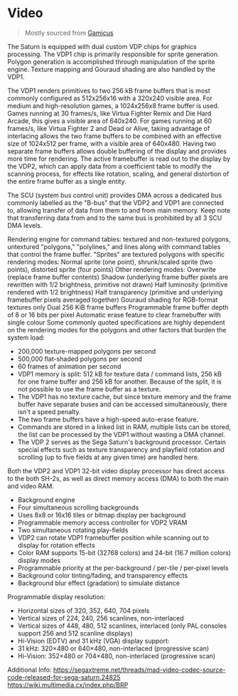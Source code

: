 # Video
> Mostly sourced from [Gamicus](https://gamicus.fandom.com/wiki/Saturn)

The Saturn is equipped with dual custom VDP chips for graphics processing. The VDP1 chip is primarily responsible for sprite generation. Polygon generation is accomplished through manipulation of the sprite engine. Texture mapping and Gouraud shading are also handled by the VDP1.

The VDP1 renders primitives to two 256 kB frame buffers that is most commonly configured as 512x256x16 with a 320x240 visible area. For medium and high-resolution games, a 1024x256x8 frame buffer is used. Games running at 30 frames/s, like Virtua Fighter Remix and Die Hard Arcade, this gives a visible area of 640x240. For games running at 60 frames/s, like Virtua Fighter 2 and Dead or Alive, taking advantage of interlacing allows the two frame buffers to be combined with an effective size of 1024x512 per frame, with a visible area of 640x480. Having two separate frame buffers allows double buffering of the display and provides more time for rendering. The active framebuffer is read out to the display by the VDP2, which can apply data from a coefficient table to modify the scanning process, for effects like rotation, scaling, and general distortion of the entire frame buffer as a single entity.

The SCU (system bus control unit) provides DMA across a dedicated bus commonly labelled as the "B-bus" that the VDP2 and VDP1 are connected to, allowing transfer of data from them to and from main memory. Keep note that transferring data from and to the same bus is prohibited by all 3 SCU DMA levels.

Rendering engine for command tables: textured and non-textured polygons, untextured "polygons," "polylines," and lines along with command tables that control the frame buffer.
"Sprites" are textured polygons with specific rendering modes:
Normal sprite (one point), shrunk/scaled sprite (two points), distorted sprite (four points)
Other rendering modes:
Overwrite (replace frame buffer contents)
Shadow (underlying frame buffer pixels are rewritten with 1/2 brightness, primitive not drawn)
Half luminosity (primitive rendered with 1/2 brightness)
Half transparency (primitive and underlying framebuffer pixels averaged together)
Gouraud shading for RGB-format textures only
Dual 256 KiB frame buffers
Programmable frame buffer depth of 8 or 16 bits per pixel
Automatic erase feature to clear framebuffer with single colour
Some commonly quoted specifications are highly dependent on the rendering modes for the polygons and other factors that burden the system load:

- 200,000 texture-mapped polygons per second
- 500,000 flat-shaded polygons per second
- 60 frames of animation per second
- VDP1 memory is split: 512 kB for texture data / command lists, 256 kB for one frame buffer and 256 kB for another. Because of the split, it is not possible to use the frame buffer as a texture.
- The VDP1 has no texture cache, but since texture memory and the frame buffer have separate buses and can be accessed simultaneously, there isn't a speed penalty.
- The two frame buffers have a high-speed auto-erase feature.
- Commands are stored in a linked list in RAM, multiple lists can be stored, the list can be processed by the VDP1 without wasting a DMA channel.
- The VDP 2 serves as the Sega Saturn's background processor. Certain special effects such as texture transparency and playfield rotation and scrolling (up to five fields at any given time) are handled here.

Both the VDP2 and VDP1 32-bit video display processor has direct access to the both SH-2s, as well as direct memory access (DMA) to both the main and video RAM.

- Background engine
- Four simultaneous scrolling backgrounds
- Uses 8x8 or 16x16 tiles or bitmap display per background
- Programmable memory access controller for VDP2 VRAM
- Two simultaneous rotating play-fields
- VDP2 can rotate VDP1 framebuffer position while scanning out to display for rotation effects
- Color RAM supports 15-bit (32768 colors) and 24-bit (16.7 million colors) display modes
- Programmable priority at the per-background / per-tile / per-pixel levels
- Background color tinting/fading, and transparency effects
- Background blur effect (gradation) to simulate distance


Programmable display resolution:

- Horizontal sizes of 320, 352, 640, 704 pixels
- Vertical sizes of 224, 240, 256 scanlines, non-interlaced
- Vertical sizes of 448, 480, 512 scanlines, interlaced (only PAL consoles support 256 and 512 scanline displays)
- Hi-Vision (EDTV) and 31 kHz (VGA) display support:
- 31 kHz: 320×480 or 640×480, non-interlaced (progressive scan)
- Hi-Vision: 352×480 or 704×480, non-interlaced (progressive scan)

Additional Info:
https://segaxtreme.net/threads/mad-video-codec-source-code-released-for-sega-saturn.24825
https://wiki.multimedia.cx/index.php/BRP